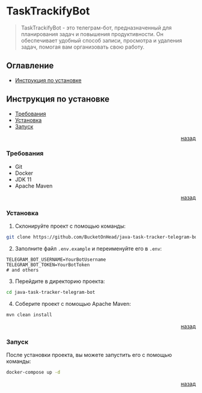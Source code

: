 # TaskTrackifyBot

> TaskTrackifyBot - это телеграм-бот, предназначенный
> для планирования задач и повышения продуктивности.
> Он обеспечивает удобный способ записи, просмотра
> и удаления задач, помогая вам организовать свою работу.

## Оглавление

- [Инструкция по установке](#инструкция-по-установке)

## Инструкция по установке

- [Требования](#требования)
- [Установка](#установка)
- [Запуск](#запуск)

<div style="text-align: right">
    <a href="#оглавление">назад</a>
</div>

### Требования

- Git
- Docker
- JDK 11
- Apache Maven

<div style="text-align: right">

[назад](#инструкция-по-установке)

</div>

### Установка

1. Склонируйте проект с помощью команды:
```bash
git clone https://github.com/BucketOnHead/java-task-tracker-telegram-bot
```

2. Заполните файл `.env.example` и переименуйте его в `.env`:

```dotenv
TELEGRAM_BOT_USERNAME=YourBotUsername
TELEGRAM_BOT_TOKEN=YourBotToken
# and others
```

3. Перейдите в директорию проекта:
```bash
cd java-task-tracker-telegram-bot
```

4. Соберите проект с помощью Apache Maven:
```bash
mvn clean install
```

<div style="text-align: right">

[назад](#инструкция-по-установке)

</div>

### Запуск
После установки проекта, вы можете запустить его с помощью команды:
```bash
docker-compose up -d
```

<div style="text-align: right">

[назад](#инструкция-по-установке)

</div>
